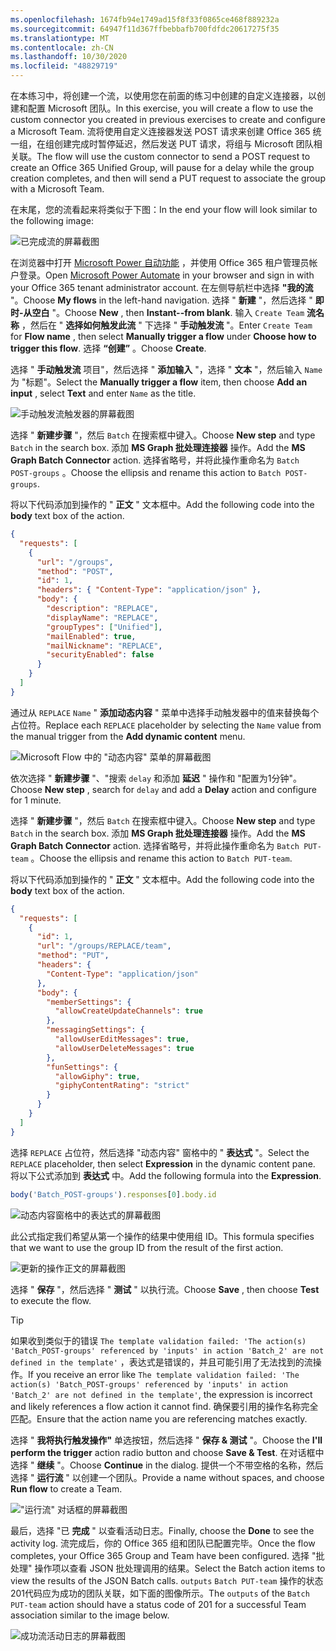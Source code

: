 ```yaml
---
ms.openlocfilehash: 1674fb94e1749ad15f8f33f0865ce468f889232a
ms.sourcegitcommit: 64947f11d367ffbebbafb700fdfdc20617275f35
ms.translationtype: MT
ms.contentlocale: zh-CN
ms.lasthandoff: 10/30/2020
ms.locfileid: "48829719"
---
```

<!-- markdownlint-disable MD002 MD041 -->

<span data-ttu-id="1fab2-101">在本练习中，将创建一个流，以使用您在前面的练习中创建的自定义连接器，以创建和配置 Microsoft 团队。</span><span class="sxs-lookup"><span data-stu-id="1fab2-101">In this exercise, you will create a flow to use the custom connector you created in previous exercises to create and configure a Microsoft Team.</span></span> <span data-ttu-id="1fab2-102">流将使用自定义连接器发送 POST 请求来创建 Office 365 统一组，在组创建完成时暂停延迟，然后发送 PUT 请求，将组与 Microsoft 团队相关联。</span><span class="sxs-lookup"><span data-stu-id="1fab2-102">The flow will use the custom connector to send a POST request to create an Office 365 Unified Group, will pause for a delay while the group creation completes, and then will send a PUT request to associate the group with a Microsoft Team.</span></span>

<span data-ttu-id="1fab2-103">在末尾，您的流看起来将类似于下图：</span><span class="sxs-lookup"><span data-stu-id="1fab2-103">In the end your flow will look similar to the following image:</span></span>

![已完成流的屏幕截图](./images/completed-flow.png)

<span data-ttu-id="1fab2-105">在浏览器中打开 [Microsoft Power 自动功能](https://flow.microsoft.com) ，并使用 Office 365 租户管理员帐户登录。</span><span class="sxs-lookup"><span data-stu-id="1fab2-105">Open [Microsoft Power Automate](https://flow.microsoft.com) in your browser and sign in with your Office 365 tenant administrator account.</span></span> <span data-ttu-id="1fab2-106">在左侧导航栏中选择 **"我的流** "。</span><span class="sxs-lookup"><span data-stu-id="1fab2-106">Choose **My flows** in the left-hand navigation.</span></span> <span data-ttu-id="1fab2-107">选择 " **新建** "，然后选择 " **即时-从空白** "。</span><span class="sxs-lookup"><span data-stu-id="1fab2-107">Choose **New** , then **Instant--from blank**.</span></span> <span data-ttu-id="1fab2-108">输入 `Create Team` **流名称** ，然后在 " **选择如何触发此流** " 下选择 " **手动触发流** "。</span><span class="sxs-lookup"><span data-stu-id="1fab2-108">Enter `Create Team` for **Flow name** , then select **Manually trigger a flow** under **Choose how to trigger this flow**.</span></span> <span data-ttu-id="1fab2-109">选择 **“创建”** 。</span><span class="sxs-lookup"><span data-stu-id="1fab2-109">Choose **Create**.</span></span>

<span data-ttu-id="1fab2-110">选择 " **手动触发流** 项目"，然后选择 " **添加输入** "，选择 " **文本** "，然后输入 `Name` 为 "标题"。</span><span class="sxs-lookup"><span data-stu-id="1fab2-110">Select the **Manually trigger a flow** item, then choose **Add an input** , select **Text** and enter `Name` as the title.</span></span>

![手动触发流触发器的屏幕截图](./images/manually-trigger.png)

<span data-ttu-id="1fab2-112">选择 " **新建步骤** "，然后 `Batch` 在搜索框中键入。</span><span class="sxs-lookup"><span data-stu-id="1fab2-112">Choose **New step** and type `Batch` in the search box.</span></span> <span data-ttu-id="1fab2-113">添加 **MS Graph 批处理连接器** 操作。</span><span class="sxs-lookup"><span data-stu-id="1fab2-113">Add the **MS Graph Batch Connector** action.</span></span> <span data-ttu-id="1fab2-114">选择省略号，并将此操作重命名为 `Batch POST-groups` 。</span><span class="sxs-lookup"><span data-stu-id="1fab2-114">Choose the ellipsis and rename this action to `Batch POST-groups`.</span></span>

<span data-ttu-id="1fab2-115">将以下代码添加到操作的 " **正文** " 文本框中。</span><span class="sxs-lookup"><span data-stu-id="1fab2-115">Add the following code into the **body** text box of the action.</span></span>

```json
{
  "requests": [
    {
      "url": "/groups",
      "method": "POST",
      "id": 1,
      "headers": { "Content-Type": "application/json" },
      "body": {
        "description": "REPLACE",
        "displayName": "REPLACE",
        "groupTypes": ["Unified"],
        "mailEnabled": true,
        "mailNickname": "REPLACE",
        "securityEnabled": false
      }
    }
  ]
}
```

<span data-ttu-id="1fab2-116">通过从 `REPLACE` `Name` " **添加动态内容** " 菜单中选择手动触发器中的值来替换每个占位符。</span><span class="sxs-lookup"><span data-stu-id="1fab2-116">Replace each `REPLACE` placeholder by selecting the `Name` value from the manual trigger from the **Add dynamic content** menu.</span></span>

![Microsoft Flow 中的 "动态内容" 菜单的屏幕截图](./images/dynamic-content.png)

<span data-ttu-id="1fab2-118">依次选择 " **新建步骤** "、"搜索 `delay` 和添加 **延迟** " 操作和 "配置为1分钟"。</span><span class="sxs-lookup"><span data-stu-id="1fab2-118">Choose **New step** , search for `delay` and add a **Delay** action and configure for 1 minute.</span></span>

<span data-ttu-id="1fab2-119">选择 " **新建步骤** "，然后 `Batch` 在搜索框中键入。</span><span class="sxs-lookup"><span data-stu-id="1fab2-119">Choose **New step** and type `Batch` in the search box.</span></span> <span data-ttu-id="1fab2-120">添加 **MS Graph 批处理连接器** 操作。</span><span class="sxs-lookup"><span data-stu-id="1fab2-120">Add the **MS Graph Batch Connector** action.</span></span> <span data-ttu-id="1fab2-121">选择省略号，并将此操作重命名为 `Batch PUT-team` 。</span><span class="sxs-lookup"><span data-stu-id="1fab2-121">Choose the ellipsis and rename this action to `Batch PUT-team`.</span></span>

<span data-ttu-id="1fab2-122">将以下代码添加到操作的 " **正文** " 文本框中。</span><span class="sxs-lookup"><span data-stu-id="1fab2-122">Add the following code into the **body** text box of the action.</span></span>

```json
{
  "requests": [
    {
      "id": 1,
      "url": "/groups/REPLACE/team",
      "method": "PUT",
      "headers": {
        "Content-Type": "application/json"
      },
      "body": {
        "memberSettings": {
          "allowCreateUpdateChannels": true
        },
        "messagingSettings": {
          "allowUserEditMessages": true,
          "allowUserDeleteMessages": true
        },
        "funSettings": {
          "allowGiphy": true,
          "giphyContentRating": "strict"
        }
      }
    }
  ]
}
```

<span data-ttu-id="1fab2-123">选择 `REPLACE` 占位符，然后选择 "动态内容" 窗格中的 " **表达式** "。</span><span class="sxs-lookup"><span data-stu-id="1fab2-123">Select the `REPLACE` placeholder, then select **Expression** in the dynamic content pane.</span></span> <span data-ttu-id="1fab2-124">将以下公式添加到 **表达式** 中。</span><span class="sxs-lookup"><span data-stu-id="1fab2-124">Add the following formula into the **Expression**.</span></span>

```js
body('Batch_POST-groups').responses[0].body.id
```

![动态内容窗格中的表达式的屏幕截图](./images/flow-formula.png)

<span data-ttu-id="1fab2-126">此公式指定我们希望从第一个操作的结果中使用组 ID。</span><span class="sxs-lookup"><span data-stu-id="1fab2-126">This formula specifies that we want to use the group ID from the result of the first action.</span></span>

![更新的操作正文的屏幕截图](./images/updated-body.png)

<span data-ttu-id="1fab2-128">选择 " **保存** "，然后选择 " **测试** " 以执行流。</span><span class="sxs-lookup"><span data-stu-id="1fab2-128">Choose **Save** , then choose **Test** to execute the flow.</span></span>

> [!TIP]
> <span data-ttu-id="1fab2-129">如果收到类似于的错误 `The template validation failed: 'The action(s) 'Batch_POST-groups' referenced by 'inputs' in action 'Batch_2' are not defined in the template'` ，表达式是错误的，并且可能引用了无法找到的流操作。</span><span class="sxs-lookup"><span data-stu-id="1fab2-129">If you receive an error like `The template validation failed: 'The action(s) 'Batch_POST-groups' referenced by 'inputs' in action 'Batch_2' are not defined in the template'`, the expression is incorrect and likely references a flow action it cannot find.</span></span> <span data-ttu-id="1fab2-130">确保要引用的操作名称完全匹配。</span><span class="sxs-lookup"><span data-stu-id="1fab2-130">Ensure that the action name you are referencing matches exactly.</span></span>

<span data-ttu-id="1fab2-131">选择 " **我将执行触发操作"** 单选按钮，然后选择 " **保存 & 测试** "。</span><span class="sxs-lookup"><span data-stu-id="1fab2-131">Choose the **I'll perform the trigger** action radio button and choose **Save & Test**.</span></span> <span data-ttu-id="1fab2-132">在对话框中选择 " **继续** "。</span><span class="sxs-lookup"><span data-stu-id="1fab2-132">Choose **Continue** in the dialog.</span></span> <span data-ttu-id="1fab2-133">提供一个不带空格的名称，然后选择 " **运行流** " 以创建一个团队。</span><span class="sxs-lookup"><span data-stu-id="1fab2-133">Provide a name without spaces, and choose **Run flow** to create a Team.</span></span>

!["运行流" 对话框的屏幕截图](./images/run-flow.png)

<span data-ttu-id="1fab2-135">最后，选择 "已 **完成** " 以查看活动日志。</span><span class="sxs-lookup"><span data-stu-id="1fab2-135">Finally, choose the **Done** to see the activity log.</span></span> <span data-ttu-id="1fab2-136">流完成后，你的 Office 365 组和团队已配置完毕。</span><span class="sxs-lookup"><span data-stu-id="1fab2-136">Once the flow completes, your Office 365 Group and Team have been configured.</span></span> <span data-ttu-id="1fab2-137">选择 "批处理" 操作项以查看 JSON 批处理调用的结果。</span><span class="sxs-lookup"><span data-stu-id="1fab2-137">Select the Batch action items to view the results of the JSON Batch calls.</span></span> <span data-ttu-id="1fab2-138">`outputs` `Batch PUT-team` 操作的状态201代码应为成功的团队关联，如下面的图像所示。</span><span class="sxs-lookup"><span data-stu-id="1fab2-138">The `outputs` of the `Batch PUT-team` action should have a status code of 201 for a successful Team association similar to the image below.</span></span>

![成功流活动日志的屏幕截图](./images/success.png)
